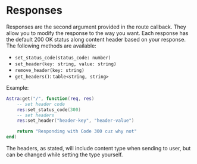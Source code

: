 # Responses

Responses are the second argument provided in the route callback. They allow you to modify the response to the way you want. Each response has the default 200 OK status along content header based on your response. The following methods are available:

- `set_status_code(status_code: number)`
- `set_header(key: string, value: string)`
- `remove_header(key: string)`
- `get_headers()`: `table<string, string>`

Example:

```lua
Astra:get("/", function(req, res)
    -- set header code
    res:set_status_code(300)
    -- set headers
    res:set_header("header-key", "header-value")

    return "Responding with Code 300 cuz why not"
end)
```

The headers, as stated, will include content type when sending to user, but can be changed while setting the type yourself.
